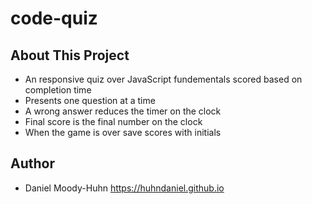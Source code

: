 # code-quiz
## About This Project
- An responsive quiz over JavaScript fundementals scored based on completion time
- Presents one question at a time
- A wrong answer reduces the timer on the clock
- Final score is the final number on the clock
- When the game is over save scores with initials
## Author
- Daniel Moody-Huhn https://huhndaniel.github.io

